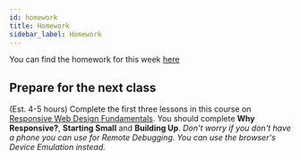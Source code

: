 ```yaml
---
id: homework
title: Homework
sidebar_label: Homework
---
```


You can find the homework for this week [here](https://github.com/CodeYourFuture/HTML-CSS-Homework)

## Prepare for the next class

(Est. 4-5 hours) Complete the first three lessons in this course on [Responsive Web Design Fundamentals](https://www.udacity.com/course/responsive-web-design-fundamentals--ud893). You should complete **Why Responsive?**, **Starting Small** and **Building Up**. _Don't worry if you don't have a phone you can use for Remote Debugging. You can use the browser's Device Emulation instead._
